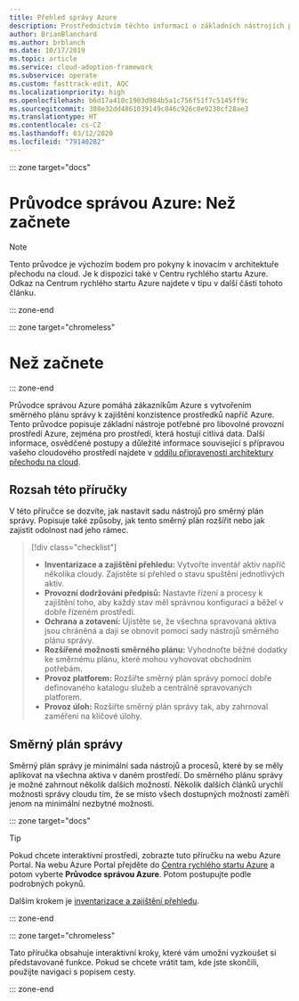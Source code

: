 ```yaml
---
title: Přehled správy Azure
description: Prostřednictvím těchto informací o základních nástrojích potřebných pro správu provozních prostředí Azure blíže seznámíte s architekturou přechodu na cloud pro Azure.
author: BrianBlanchard
ms.author: brblanch
ms.date: 10/17/2019
ms.topic: article
ms.service: cloud-adoption-framework
ms.subservice: operate
ms.custom: fasttrack-edit, AQC
ms.localizationpriority: high
ms.openlocfilehash: b6d17a410c1903d984b5a1c756f51f7c5145ff9c
ms.sourcegitcommit: 388e32dd4861039149c846c926c0e9230cf28ae3
ms.translationtype: HT
ms.contentlocale: cs-CZ
ms.lasthandoff: 03/12/2020
ms.locfileid: "79140282"
---
```

::: zone target="docs"

# <a name="azure-management-guide-before-you-start"></a>Průvodce správou Azure: Než začnete

> [!NOTE]
> Tento průvodce je výchozím bodem pro pokyny k inovacím v architektuře přechodu na cloud. Je k dispozici také v Centru rychlého startu Azure. Odkaz na Centrum rychlého startu Azure najdete v tipu v další části tohoto článku.

::: zone-end

::: zone target="chromeless"

# <a name="before-you-start"></a>Než začnete

::: zone-end

Průvodce správou Azure pomáhá zákazníkům Azure s vytvořením směrného plánu správy k zajištění konzistence prostředků napříč Azure. Tento průvodce popisuje základní nástroje potřebné pro libovolné provozní prostředí Azure, zejména pro prostředí, která hostují citlivá data. Další informace, osvědčené postupy a důležité informace související s přípravou vašeho cloudového prostředí najdete v [oddílu připravenosti architektury přechodu na cloud](../index.md).

## <a name="scope-of-this-guide"></a>Rozsah této příručky

V této příručce se dozvíte, jak nastavit sadu nástrojů pro směrný plán správy. Popisuje také způsoby, jak tento směrný plán rozšířit nebo jak zajistit odolnost nad jeho rámec.

> [!div class="checklist"]
>
> - **Inventarizace a zajištění přehledu:** Vytvořte inventář aktiv napříč několika cloudy. Zajistěte si přehled o stavu spuštění jednotlivých aktiv.
> - **Provozní dodržování předpisů:** Nastavte řízení a procesy k zajištění toho, aby každý stav měl správnou konfiguraci a běžel v dobře řízeném prostředí.
> - **Ochrana a zotavení:** Ujistěte se, že všechna spravovaná aktiva jsou chráněná a dají se obnovit pomocí sady nástrojů směrného plánu správy.
> - **Rozšířené možnosti směrného plánu:** Vyhodnoťte běžné dodatky ke směrnému plánu, které mohou vyhovovat obchodním potřebám.
> - **Provoz platforem:** Rozšiřte směrný plán správy pomocí dobře definovaného katalogu služeb a centrálně spravovaných platforem.
> - **Provoz úloh:** Rozšiřte směrný plán správy tak, aby zahrnoval zaměření na klíčové úlohy.

## <a name="management-baseline"></a>Směrný plán správy

Směrný plán správy je minimální sada nástrojů a procesů, které by se měly aplikovat na všechna aktiva v daném prostředí. Do směrného plánu správy je možné zahrnout několik dalších možností. Několik dalších článků urychlí možnosti správy cloudu tím, že se místo všech dostupných možností zaměří jenom na minimální nezbytné možnosti.

::: zone target="docs"

> [!TIP]
> Pokud chcete interaktivní prostředí, zobrazte tuto příručku na webu Azure Portal. Na webu Azure Portal přejděte do [Centra rychlého startu Azure](https://portal.azure.com/?feature.quickstart=true#blade/Microsoft_Azure_Resources/QuickstartCenterBlade) a potom vyberte **Průvodce správou Azure**. Potom postupujte podle podrobných pokynů.

Dalším krokem je [inventarizace a zajištění přehledu](./inventory.md).

::: zone-end

::: zone target="chromeless"

Tato příručka obsahuje interaktivní kroky, které vám umožní vyzkoušet si představované funkce. Pokud se chcete vrátit tam, kde jste skončili, použijte navigaci s popisem cesty.

::: zone-end
